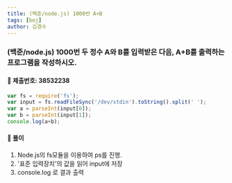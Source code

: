 ```yaml
---
title: (백준/node.js) 1000번 A+B
tags: [boj]
author: 김경수
---
```


### (백준/node.js) 1000번 두 정수 A와 B를 입력받은 다음, A+B를 출력하는 프로그램을 작성하시오.
#### 📌 제출번호: 38532238
``` js
var fs = require('fs');
var input = fs.readFileSync('/dev/stdin').toString().split(' ');
var a = parseInt(input[0]);
var b = parseInt(input[1]);
console.log(a+b);
```

#### 📌 풀이
1. Node.js의 fs모듈을 이용하여 ps를 진행.
2. '표준 입력장치'의 값을 읽어 input에 저장
3. console.log 로 결과 출력